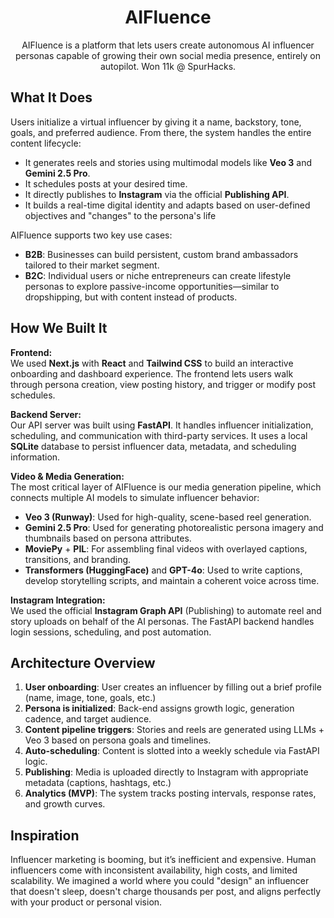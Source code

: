 <div align="center">

# AIFluence

AIFluence is a platform that lets users create autonomous AI influencer personas capable of growing their own social media presence, entirely on autopilot.
Won 11k @ SpurHacks.

</div>

## What It Does
Users initialize a virtual influencer by giving it a name, backstory, tone, goals, and preferred audience. From there, the system handles the entire content lifecycle:

- It generates reels and stories using multimodal models like **Veo 3** and **Gemini 2.5 Pro**.
- It schedules posts at your desired time.
- It directly publishes to **Instagram** via the official **Publishing API**.
- It builds a real-time digital identity and adapts based on user-defined objectives and "changes" to the persona's life

AIFluence supports two key use cases:
- **B2B**: Businesses can build persistent, custom brand ambassadors tailored to their market segment.
- **B2C**: Individual users or niche entrepreneurs can create lifestyle personas to explore passive-income opportunities—similar to dropshipping, but with content instead of products.


## How We Built It

**Frontend:**  
We used **Next.js** with **React** and **Tailwind CSS** to build an interactive onboarding and dashboard experience. The frontend lets users walk through persona creation, view posting history, and trigger or modify post schedules.

**Backend Server:**  
Our API server was built using **FastAPI**. It handles influencer initialization, scheduling, and communication with third-party services. It uses a local **SQLite** database to persist influencer data, metadata, and scheduling information.

**Video & Media Generation:**  
The most critical layer of AIFluence is our media generation pipeline, which connects multiple AI models to simulate influencer behavior:
- **Veo 3 (Runway)**: Used for high-quality, scene-based reel generation.
- **Gemini 2.5 Pro**: Used for generating photorealistic persona imagery and thumbnails based on persona attributes.
- **MoviePy** + **PIL**: For assembling final videos with overlayed captions, transitions, and branding.
- **Transformers (HuggingFace)** and **GPT-4o**: Used to write captions, develop storytelling scripts, and maintain a coherent voice across time.

**Instagram Integration:**  
We used the official **Instagram Graph API** (Publishing) to automate reel and story uploads on behalf of the AI personas. The FastAPI backend handles login sessions, scheduling, and post automation.

## Architecture Overview

1. **User onboarding**: User creates an influencer by filling out a brief profile (name, image, tone, goals, etc.)
2. **Persona is initialized**: Back-end assigns growth logic, generation cadence, and target audience.
3. **Content pipeline triggers**: Stories and reels are generated using LLMs + Veo 3 based on persona goals and timelines.
4. **Auto-scheduling**: Content is slotted into a weekly schedule via FastAPI logic.
5. **Publishing**: Media is uploaded directly to Instagram with appropriate metadata (captions, hashtags, etc.)
6. **Analytics (MVP)**: The system tracks posting intervals, response rates, and growth curves.


## Inspiration

Influencer marketing is booming, but it’s inefficient and expensive. Human influencers come with inconsistent availability, high costs, and limited scalability. We imagined a world where you could "design" an influencer that doesn't sleep, doesn't charge thousands per post, and aligns perfectly with your product or personal vision.
